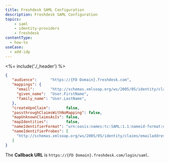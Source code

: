 ```yaml
---
title: Freshdesk SAML Configuration
description: Freshdesk SAML Configuration
topics:
    - saml
    - identity-providers
    - freshdesk
contentType:
  - how-to
useCase:
  - add-idp
---
```


<%= include('./_header') %>

```json
{
   "audience":      "https://{FD Domain}.freshdesk.com",
   "mappings": {
     "email":       "http://schemas.xmlsoap.org/ws/2005/05/identity/claims/emailaddress",
     "given_name":  "User.FirstName",
     "family_name": "User.LastName",
   },
   "createUpnClaim":       false,
   "passthroughClaimsWithNoMapping": false,
   "mapUnknownClaimsAsIs": false,
   "mapIdentities":        false,
   "nameIdentifierFormat": "urn:oasis:names:tc:SAML:1.1:nameid-format:emailAddress",
   "nameIdentifierProbes": [
     "http://schemas.xmlsoap.org/ws/2005/05/identity/claims/emailaddress"
   ]
}
```

The **Callback URL** is `https://{FD Domain}.freshdesk.com/login/saml`.
